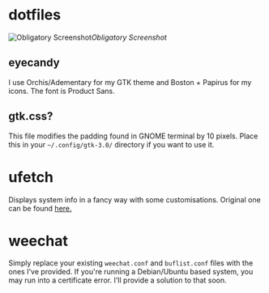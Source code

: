 # dotfiles

![Obligatory Screenshot](https://raw.githubusercontent.com/digiberk/dotfiles/master/screen.png)*Obligatory Screenshot*

## eyecandy
I use Orchis/Adementary for my GTK theme and Boston + Papirus for my icons. The font is Product Sans.

## gtk.css?
This file modifies the padding found in GNOME terminal by 10 pixels. Place this in your `~/.config/gtk-3.0/` directory if you want to use it.

# ufetch
Displays system info in a fancy way with some customisations. Original one can be found [here.](https://gitlab.com/jschx/ufetch/)

# weechat
Simply replace your existing `weechat.conf` and `buflist.conf` files with the ones I've provided. If you're running a Debian/Ubuntu based system, you may run into a certificate error. I'll provide a solution to that soon.
